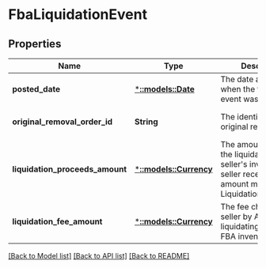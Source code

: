 # FbaLiquidationEvent

## Properties
Name | Type | Description | Notes
------------ | ------------- | ------------- | -------------
**posted_date** | [***::models::Date**](Date.md) | The date and time when the financial event was posted. | [optional] [default to null]
**original_removal_order_id** | **String** | The identifier for the original removal order. | [optional] [default to null]
**liquidation_proceeds_amount** | [***::models::Currency**](Currency.md) | The amount paid by the liquidator for the seller&#39;s inventory. The seller receives this amount minus LiquidationFeeAmount. | [optional] [default to null]
**liquidation_fee_amount** | [***::models::Currency**](Currency.md) | The fee charged to the seller by Amazon for liquidating the seller&#39;s FBA inventory. | [optional] [default to null]

[[Back to Model list]](../README.md#documentation-for-models) [[Back to API list]](../README.md#documentation-for-api-endpoints) [[Back to README]](../README.md)


